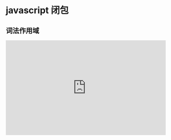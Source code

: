 # javascript 闭包

## 词法作用域

<iframe width="100%" height="300" src="https://jsrun.net/8HgKp/embedded/all/light/" allowfullscreen="allowfullscreen" frameborder="0"></iframe>
